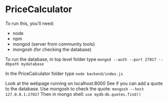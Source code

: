 # PriceCalculator

To run this, you'll need:
- node
- npm
- mongod (server from community tools)
- mongosh (for checking the database)

To run the database, in top level folder type
`mongod --auth --port 27017 --dbpath mydatabase`

In the PriceCalculator folder type
`node backend/index.js`

Look at the webpage running on localhost:8000
See if you can add a quote to the database. Use mongosh to check the quote:
`mongosh --host 127.0.0.1:27017`
Then in mongo shell:
`use mydb`
`db.quotes.find()`
